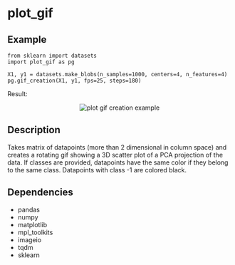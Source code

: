 # plot_gif

## Example

```
from sklearn import datasets
import plot_gif as pg

X1, y1 = datasets.make_blobs(n_samples=1000, centers=4, n_features=4)
pg.gif_creation(X1, y1, fps=25, steps=180)
```
Result:
<div style="text-align:center;">
<img src="https://github.com/pennfranc/plot_gif/blob/master/creation.gif" alt="plot gif creation example" />
</div>

## Description

Takes matrix of datapoints (more than 2 dimensional in column space) and creates
a rotating gif showing a 3D scatter plot of a PCA projection of the data.
If classes are provided, datapoints have the same color if they belong to the same class.
Datapoints with class -1 are colored black.

## Dependencies

- pandas
- numpy
- matplotlib
- mpl_toolkits
- imageio
- tqdm
- sklearn
